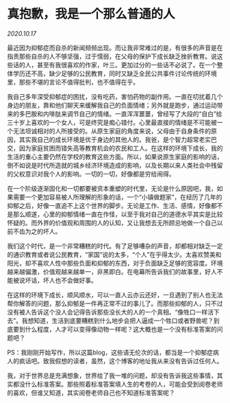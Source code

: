 # 真抱歉，我是一个那么普通的人



*2020.10.17*

最近因为抑郁症而自杀的新闻频频出现。而让我非常难过的是，有很多的声音是在指责那些自杀的人不够坚强，过于懦弱，在父母的保护下成长缺乏挫折教育。说这些话的人，甚至有我很喜欢的作家，叶三。更加过分的一些话不必说了。在一个整体学历还不高，缺少足够的公民教育，同时又缺乏全民公共事件讨论传统的环境里，那些不堪的言论不值得批判，也不值得在乎。

我自己多年深受抑郁症的困扰，没有吃药，害怕药物的副作用。一直在叨扰着几个身边的朋友，靠和他们聊天来缓解我自己的负面情绪；另外就是跑步，通过运动带来的多巴胺和内啡肽来调节自己的情绪。一直浑浑噩噩，曾经写了大段的“自白”给三十岁上喜欢的一个女人，可是终究是痴心错付。心里最直接的情绪是不可能被一个无法坦诚相对的人所接受的。从原生家庭的角度来说，父母由于自身条件的原因，其实我自己的成长环境是优于身边的其他人的。我爸，是个智力超常老实巴交，因为家庭贫困而错失高等教育机会的农民和工人。在这样的环境下成长，我的生活的重心主要仍然在学校的教育这些方面。所以，如果说原生家庭的影响的话，倒不如说是时代所造就的城乡经济环境造成的影响，以及长期以来人类社会中残留的父权意识对我个人的影响。一切的一切，好像都是穷给闹得。

在一个阶级逐渐固化和一切都要被资本重塑的时代里，无论是什么原因吧，我，如果需要一个更加容易被人所理解的形象的话，一个“小镇做题家”，在经历了几年的抑郁之后，好像一直追不上这个世界的脚步。无论是工作、生活、感情，好像都不是那么顺遂，心里的抑郁情绪一直在作怪，以至于我对自己的道德水平其实是比较怀疑的。而外界的价值观和周围的人的认知，又让我想去无所顾忌地做一个自己以前不齿为之的坏人。

我们这个时代，是一个非常糟糕的时代。有了足够嘈杂的声音，却都相对缺乏一定的通识教育或者说公民教育，“家国”说的太多，“个人”在乎得太少。太喜欢赞美和阳光，却不喜欢人性中那些负面和抑郁的东西，对于负面缺乏足够的宽容度。环境越来越偏激，价值观越来越单一，非黑即白。在电幕所告诉我们的故事里，好人不能被说坏话，坏人也不会做好事。

在这样的环境下成长，顺风顺水，可以一直人云亦云还好，一旦遇到了别人也无法帮你解答的问题，那么抑郁是一件再正常不过的事儿了。而那些抑郁的人，只不过没有被人告诉这个没人会记得告诉那些没长大的人的一个真相。“像牲口一样活下去”。我想知道，生活到底要糟糕到什么地步会把人逼成一个牲口或者野兽呢？到底要到什么程度，人才可以变得像动物一样呢？这大概也是一个没有标准答案的问题吧？

PS：我刚刚开始写作，所以这篇blog，这些语无伦次的话，都当是一个抑郁症病人的疯话吧。致我假想的读者，虽然，这个博客的地址我从来没有告诉过任何人。

我，对于世界总是充满想象，世界给了我一堆的问题，却没有告诉我这些事情，其实都没什么标准答案。那些照着标准答案填人生的考卷的人，可能会受到阅卷老师的喜欢，但谁又知道，其实阅卷老师自己也不知道标准答案呢？